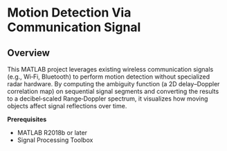 # Motion Detection Via Communication Signal

## Overview
This MATLAB project leverages existing wireless communication signals (e.g., Wi‑Fi, Bluetooth) to perform motion detection without specialized radar hardware. By computing the ambiguity function (a 2D delay–Doppler correlation map) on sequential signal segments and converting the results to a decibel‑scaled Range‑Doppler spectrum, it visualizes how moving objects affect signal reflections over time.

**Prerequisites**
- MATLAB R2018b or later
- Signal Processing Toolbox
